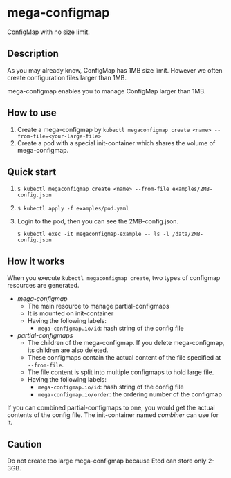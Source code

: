 # mega-configmap
ConfigMap with no size limit.

## Description
As you may already know, ConfigMap has 1MB size limit.
However we often create configuration files larger than 1MB.

mega-configmap enables you to manage ConfigMap larger than 1MB.

## How to use
1. Create a mega-configmap by `kubectl megaconfigmap create <name> --from-file=<your-large-file>`
1. Create a pod with a special init-container which shares the volume of mega-configmap.

## Quick start
1. `$ kubectl megaconfigmap create <name> --from-file examples/2MB-config.json`
1. `$ kubectl apply -f examples/pod.yaml`
1. Login to the pod, then you can see the 2MB-config.json.

    ```console
    $ kubectl exec -it megaconfigmap-example -- ls -l /data/2MB-config.json
    ```

## How it works
When you execute `kubectl megaconfigmap create`,
two types of configmap resources are generated.

- *mega-configmap*
    - The main resource to manage partial-configmaps
    - It is mounted on init-container
    - Having the following labels:
        - `mega-configmap.io/id`: hash string of the config file
- *partial-configmaps*
    - The children of the mega-configmap. If you delete mega-configmap, its children are also deleted.
    - These configmaps contain the actual content of the file specified at `--from-file`.
    - The file content is split into multiple configmaps to hold large file.
    - Having the following labels:
        - `mega-configmap.io/id`: hash string of the config file
        - `mega-configmap.io/order`: the ordering number of the configmap

If you can combined partial-configmaps to one, you would get the actual contents of the config file.
The init-container named *combiner* can use for it.

## Caution
Do not create too large mega-configmap because Etcd can store only 2-3GB.
